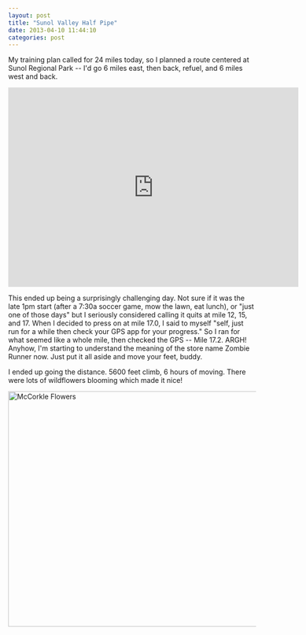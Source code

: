 ```yaml
---
layout: post
title: "Sunol Valley Half Pipe"
date: 2013-04-10 11:44:10
categories: post
---
```

My training plan called for 24 miles today, so I planned a route centered at Sunol Regional Park -- I'd go 6 miles east, then back, refuel, and 6 miles west and back.

<iframe height='405' width='590' frameborder='0' allowtransparency='true' scrolling='no' src='http://app.strava.com/activities/47595011/embed/756e9f5a14d212051509584cbff6a8c1d2165554'></iframe>

This ended up being a surprisingly challenging day.  Not sure if it was the late 1pm start (after a 7:30a soccer game, mow the lawn, eat lunch), or "just one of those days" but I seriously considered calling it quits at mile 12, 15, and 17.  When I decided to press on at mile 17.0, I said to myself "self, just run for a while then check your GPS app for your progress."  So I ran for what seemed like a whole mile, then checked the GPS -- Mile 17.2.  ARGH!  Anyhow, I'm starting to understand the meaning of the store name Zombie Runner now.  Just put it all aside and move your feet, buddy.

I ended up going the distance.  5600 feet climb, 6 hours of moving.  There were lots of wildflowers blooming which made it nice!

<a href="http://www.flickr.com/photos/thenobot/8636474419/" title="McCorkle Flowers by thenobot, on Flickr"><img src="http://farm9.staticflickr.com/8389/8636474419_606317c317_z.jpg" width="640" height="478" alt="McCorkle Flowers"></a>

